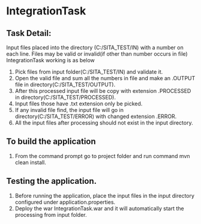 # IntegrationTask

## Task Detail: 
Input files placed into the directory (C:/SITA_TEST/IN) with a number on each line. Files may be valid or invalid(if other than number occurs in file)
IntegrationTask working is as below 
1. Pick files from input folder(C:/SITA_TEST/IN) and validate it.
2. Open the valid file and sum all the numbers in file and make an .OUTPUT file in directory(C:/SITA_TEST/OUTPUT).
3. After this processed input file will be copy with extension .PROCESSED in directory(C:/SITA_TEST/PROCESSED).
4. Input files those have .txt extension only be picked. 
5. If any invalid file find, the input file will go in directory(C:/SITA_TEST/ERROR) with changed extension .ERROR.
6. All the input files after processing should not exist in the input directory.

## To build the application
1. From the command prompt go to project folder and run command mvn clean install.


## Testing the application.
1. Before running the application, place the input files in the input directory configured under application.properties.
2. Deploy the war IntegrationTask.war and it will automatically start the processing from input folder.

